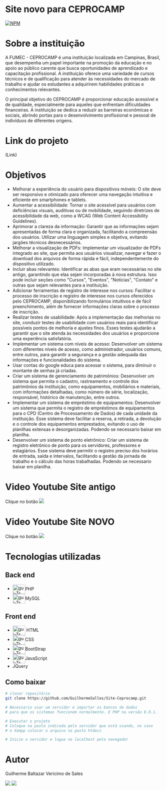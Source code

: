 # Site novo para CEPROCAMP
[![NPM](https://img.shields.io/npm/l/react)](https://github.com/GuilhermeSalles/Site-Ceprocamp/blob/master/LICENSE) 

# Sobre a instituição
A FUMEC - CEPROCAMP  é uma instituição localizada em Campinas, Brasil, que desempenha um papel importante na promoção da educação e no apoio ao público carente que busca oportunidades de aprendizado e capacitação profissional. A instituição oferece uma variedade de cursos técnicos e de qualificação para atender às necessidades do mercado de trabalho e ajudar os estudantes a adquirirem habilidades práticas e conhecimentos relevantes.

O principal objetivo do CEPROCAMP é proporcionar educação acessível e de qualidade, especialmente para aqueles que enfrentam dificuldades financeiras. A instituição se dedica a reduzir as barreiras econômicas e sociais, abrindo portas para o desenvolvimento profissional e pessoal de indivíduos de diferentes origens.

# Link do projeto
(Link)

# Objetivos
- Melhorar a experiência do usuário para dispositivos móveis: O site deve ser responsivo e otimizado para oferecer uma navegação intuitiva e eficiente em smartphones e tablets.
- Aumentar a acessibilidade: Tornar o site acessível para usuários com deficiências visuais, auditivas ou de mobilidade, seguindo diretrizes de acessibilidade da web, como a WCAG (Web Content Accessibility Guidelines).
- Aprimorar a clareza da informação: Garantir que as informações sejam apresentadas de forma clara e organizada, facilitando a compreensão dos usuários. Utilizar uma linguagem simples e objetiva, evitando jargões técnicos desnecessários.
- Melhorar a visualização de PDFs: Implementar um visualizador de PDFs integrado ao site, que permita aos usuários visualizar, navegar e fazer o download dos arquivos de forma rápida e fácil, independentemente do dispositivo utilizado.
- Incluir abas relevantes: Identificar as abas que eram necessárias no site antigo, garantindo que elas sejam incorporadas à nova estrutura. Isso pode incluir seções como "Cursos", "Eventos", "Notícias", "Contato" e outras que sejam relevantes para a instituição.
- Adicionar ferramentas de registro de interesse nos cursos: Facilitar o processo de inscrição e registro de interesse nos cursos oferecidos pelo CEPROCAMP, disponibilizando formulários intuitivos e de fácil preenchimento, além de fornecer informações claras sobre o processo de inscrição.
- Realizar testes de usabilidade: Após a implementação das melhorias no site, conduzir testes de usabilidade com usuários reais para identificar possíveis pontos de melhoria e ajustes finos. Esses testes ajudarão a garantir que o site atenda às necessidades dos usuários e proporcione uma experiência satisfatória.
- Implementar um sistema com níveis de acesso: Desenvolver um sistema com diferentes níveis de acesso, como administrador, usuários comuns, entre outros, para garantir a segurança e a gestão adequada das informações e funcionalidades do sistema. 
- Usar contas do google educa para acessar o sistema, para diminuir o montante de senhas já criadas.
- Criar um sistema de gerenciamento de patrimônios: Desenvolver um sistema que permita o cadastro, rastreamento e controle dos patrimônios da instituição, como equipamentos, mobiliários e materiais, com informações detalhadas, como número de série, localização, responsável, histórico de manutenção, entre outros.
- Implementar um sistema de empréstimo de equipamentos: Desenvolver um sistema que permita o registro de empréstimos de equipamentos para o CPD (Centro de Processamento de Dados) de cada unidade da instituição. Esse sistema deve facilitar a reserva, a retirada, a devolução e o controle dos equipamentos emprestados, evitando o uso de planilhas extensas e desorganizadas. Podendo se necessario baixar em planilha.
- Desenvolver um sistema de ponto eletrônico: Criar um sistema de registro eletrônico de ponto para os servidores, professores e estagiários. Esse sistema deve permitir o registro preciso dos horários de entrada, saída e intervalos, facilitando a gestão da jornada de trabalho e o cálculo das horas trabalhadas. Podendo se necessario baixar em planilha.

# Video Youtube Site antigo
Clique no botão
<a href="https://www.youtube.com/watch?v=Ftrl8VHygKk" target="_blank"><img src="https://img.shields.io/badge/YouTube-FF0000?style=for-the-badge&logo=youtube&logoColor=white" target="_blank"></a>

# Video Youtube Site NOVO
Clique no botão
<a href="https://www.youtube.com/watch?v=24EVeJrgjKY" target="_blank"><img src="https://img.shields.io/badge/YouTube-FF0000?style=for-the-badge&logo=youtube&logoColor=white" target="_blank"></a>

# Tecnologias utilizadas
## Back end
- <img align="center" alt="gui-Ts" height="30" width="40" src="https://cdn.jsdelivr.net/gh/devicons/devicon/icons/php/php-plain.svg"/>PHP
- <img align="center" alt="gui-Ts" height="30" width="40" src="https://cdn.jsdelivr.net/gh/devicons/devicon/icons/mysql/mysql-plain.svg"/>MySQL
## Front end
- <img align="center" alt="gui-Ts" height="30" width="40" src="https://cdn.jsdelivr.net/gh/devicons/devicon/icons/html5/html5-original.svg"/> HTML
- <img align="center" alt="gui-Ts" height="30" width="40" src="https://cdn.jsdelivr.net/gh/devicons/devicon/icons/css3/css3-original.svg"/>CSS
- <img align="center" alt="gui-Ts" height="30" width="40" src="https://cdn.jsdelivr.net/gh/devicons/devicon/icons/bootstrap/bootstrap-plain.svg"/>BootStrap
- <img align="center" alt="gui-Ts" height="30" width="40" src="https://cdn.jsdelivr.net/gh/devicons/devicon/icons/javascript/javascript-original.svg"/>JavaScript
- JQuery

## Como baixar

```bash
# clonar repositório
git clone https://github.com/GuilhermeSalles/Site-Ceprocamp.git

# Necessario usar um servidor e importar os bancos de dados
# para que os sistemas funcionem normalmente. E PHP na versão 8.0.1.

# Executar o projeto
# Coloque na pasta indicada pelo servidor que está usando, no caso
# o Xampp colocar o arquivo na pasta htdocs

# Inicie o servidor e logue no localhost pelo navegador
```
# Autor

Guilherme Baltazar Vericimo de Sales

 <a href="https://www.linkedin.com/in/guilherme-baltazar-0028361a1" target="_blank"><img src="https://img.shields.io/badge/-LinkedIn-%230077B5?style=for-the-badge&logo=linkedin&logoColor=white" target="_blank"></a> 
 <a href="https://instagram.com/yguilhermeb" target="_blank"><img src="https://img.shields.io/badge/-Instagram-%23E4405F?style=for-the-badge&logo=instagram&logoColor=white" target="_blank"></a>
